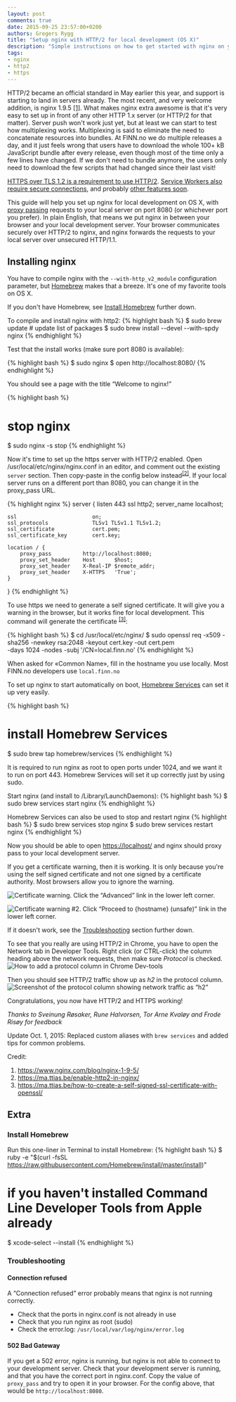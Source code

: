 ```yaml
---
layout: post
comments: true
date: 2015-09-25 23:57:00+0200
authors: Gregers Rygg
title: "Setup nginx with HTTP/2 for local development (OS X)"
description: "Simple instructions on how to get started with nginx on your local developement computer"
tags:
- nginx
- http2
- https
---
```

HTTP/2 became an official standard in May earlier this year, and support is starting to land in servers already. The most recent, and very welcome addition, is nginx 1.9.5 [[1]](https://www.nginx.com/blog/nginx-1-9-5/). What makes nginx extra awesome is that it's very easy to set up in front of any other HTTP 1.x server (or HTTP/2 for that matter). Server push won't work just yet, but at least we can start to test how multiplexing works. Multiplexing is said to eliminate the need to concatenate resources into bundles. At FINN.no we do multiple releases a day, and it just feels wrong that users have to download the whole 100+ kB JavaScript bundle after every release, even though most of the time only a few lines have changed. If we don't need to bundle anymore, the users only need to download the few scripts that had changed since their last visit!

[HTTPS over TLS 1.2 is a requirement to use HTTP/2](https://http2.github.io/http2-spec/#TLSUsage). [Service Workers also require secure connections](http://www.w3.org/TR/service-workers/#security-considerations), and probably [other features soon](https://w3c.github.io/webappsec/specs/powerfulfeatures/).

This guide will help you set up nginx for local development on OS X, with [proxy passing](https://www.nginx.com/resources/admin-guide/reverse-proxy/) requests to your local server on port 8080 (or whichever port you prefer). In plain English, that means we put nginx in between your browser and your local development server. Your browser communicates securely over HTTP/2 to nginx, and nginx forwards the requests to your local server over unsecured HTTP/1.1.

## Installing nginx

You have to compile nginx with the `--with-http_v2_module` configuration parameter, but [Homebrew](http://brew.sh/) makes that a breeze. It's one of my favorite tools on OS X.

If you don't have Homebrew, see [Install Homebrew](#install-homebrew) further down.

To compile and install nginx with http2:
{% highlight bash %}
$ sudo brew update   # update list of packages
$ sudo brew install --devel --with-spdy nginx
{% endhighlight %}

Test that the install works (make sure port 8080 is available):

{% highlight bash %}
$ sudo nginx
$ open http://localhost:8080/
{% endhighlight %}

You should see a page with the title “Welcome to nginx!”

{% highlight bash %}
# stop nginx
$ sudo nginx -s stop
{% endhighlight %}

Now it's time to set up the https server with HTTP/2 enabled. Open /usr/local/etc/nginx/nginx.conf in an editor, and comment out the existing `server` section. Then copy-paste in the config below instead<sup>[[2]](https://ma.ttias.be/enable-http2-in-nginx/)</sup>. If your local server runs on a different port than 8080, you can change it in the proxy_pass URL.

{% highlight nginx %}
server {
    listen                     443 ssl http2;
    server_name                localhost;

    ssl                        on;
    ssl_protocols              TLSv1 TLSv1.1 TLSv1.2;
    ssl_certificate            cert.pem;
    ssl_certificate_key        cert.key;

    location / {
        proxy_pass          http://localhost:8080;
        proxy_set_header    Host      $host;
        proxy_set_header    X-Real-IP $remote_addr;
        proxy_set_header    X-HTTPS   'True';
    }
}
{% endhighlight %}

To use https we need to generate a self signed certificate. It will give you a warning in the browser, but it works fine for local development. This command will generate the certificate <sup>[[3]](https://ma.ttias.be/how-to-create-a-self-signed-ssl-certificate-with-openssl/)</sup>:

{% highlight bash %}
$ cd /usr/local/etc/nginx/
$ sudo openssl req -x509 -sha256 -newkey rsa:2048 -keyout cert.key -out cert.pem \
   -days 1024 -nodes -subj '/CN=local.finn.no'
{% endhighlight %}

When asked for «Common Name», fill in the hostname you use locally. Most FINN.no developers use `local.finn.no`

To set up nginx to start automatically on boot, [Homebrew Services](https://github.com/Homebrew/homebrew-services) can set it up very easily.

{% highlight bash %}
# install Homebrew Services
$ sudo brew tap homebrew/services
{% endhighlight %}

It is required to run nginx as root to open ports under 1024, and we want it to run on port 443. Homebrew Services will set it up correctly just by using sudo.

Start nginx (and install to /Library/LaunchDaemons):
{% highlight bash %}
$ sudo brew services start nginx
{% endhighlight %}

Homebrew Services can also be used to stop and restart nginx
{% highlight bash %}
$ sudo brew services stop nginx
$ sudo brew services restart nginx
{% endhighlight %}

Now you should be able to open [https://localhost/](https://localhost/) and nginx should proxy pass to your local development server.

If you get a certificate warning, then it is working. It is only because you're using the self signed certificate and not one signed by a certificate authority. Most browsers allow you to ignore the warning.

![Certificate warning. Click the “Advanced” link in the lower left corner.](/images/2015-09-25-setup-nginx-with-http2-for-local-development/chrome-cert-warn-1.png)

![Certificate warning #2. Click “Proceed to {hostname} (unsafe)” link in the lower left corner.](/images/2015-09-25-setup-nginx-with-http2-for-local-development/chrome-cert-warn-2.png)

If it doesn't work, see the [Troubleshooting](#troubleshooting) section further down.

To see that you really are using HTTP/2 in Chrome, you have to open the Network tab in Developer Tools. Right click (or CTRL-click) the column heading above the network requests, then make sure *Protocol* is checked.
![How to add a protocol column in Chrome Dev-tools](/images/2015-09-25-setup-nginx-with-http2-for-local-development/chrome-show-protocol.png)

Then you should see HTTP/2 traffic show up as *h2* in the protocol column.
![Screenshot of the protocol column showing network traffic as “h2”](/images/2015-09-25-setup-nginx-with-http2-for-local-development/chrome-protocol-column.png)

Congratulations, you now have HTTP/2 and HTTPS working!

*Thanks to Sveinung Røsaker, Rune Halvorsen, Tor Arne Kvaløy and Frode Risøy for feedback*

Update Oct. 1, 2015: Replaced custom aliases with `brew services` and added tips for common problems.

Credit:
1. <https://www.nginx.com/blog/nginx-1-9-5/>
2. <https://ma.ttias.be/enable-http2-in-nginx/>
3. <https://ma.ttias.be/how-to-create-a-self-signed-ssl-certificate-with-openssl/>


## Extra

### Install Homebrew

Run this one-liner in Terminal to install Homebrew:
{% highlight bash %}
$ ruby -e "$(curl -fsSL https://raw.githubusercontent.com/Homebrew/install/master/install)"

# if you haven't installed Command Line Developer Tools from Apple already
$ xcode-select --install
{% endhighlight %}

### Troubleshooting

#### Connection refused
A “Connection refused” error probably means that nginx is not running correctly.

* Check that the ports in nginx.conf is not already in use
* Check that you run nginx as root (sudo)
* Check the error.log: `/usr/local/var/log/nginx/error.log`

#### 502 Bad Gateway
If you get a 502 error, nginx is running, but nginx is not able to connect to your development server. Check that your development server is running, and that you have the correct port in nginx.conf. Copy the value of `proxy_pass` and try to open it in your browser. For the config above, that would be `http://localhost:8080`.

